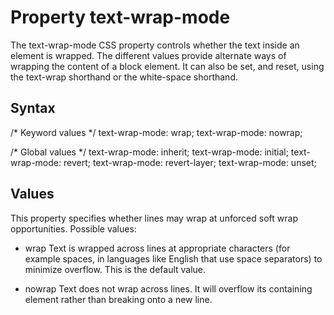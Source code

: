 # Property text-wrap-mode

The text-wrap-mode CSS property controls whether the text inside an element is wrapped. The different values provide alternate ways of wrapping the content of a block element. It can also be set, and reset, using the text-wrap shorthand or the white-space shorthand.

## Syntax

/* Keyword values */
text-wrap-mode: wrap;
text-wrap-mode: nowrap;

/* Global values */
text-wrap-mode: inherit;
text-wrap-mode: initial;
text-wrap-mode: revert;
text-wrap-mode: revert-layer;
text-wrap-mode: unset;

## Values

This property specifies whether lines may wrap at unforced soft wrap opportunities. Possible values:

- wrap
Text is wrapped across lines at appropriate characters (for example spaces, in languages like English that use space separators) to minimize overflow. This is the default value.

- nowrap
Text does not wrap across lines. It will overflow its containing element rather than breaking onto a new line.

